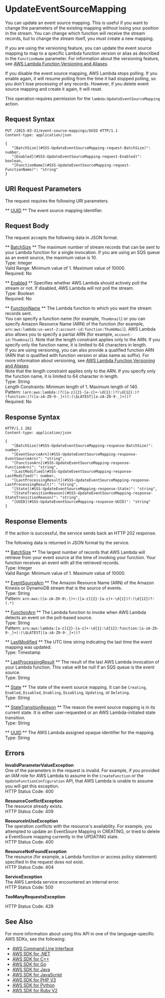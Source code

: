 # UpdateEventSourceMapping<a name="API_UpdateEventSourceMapping"></a>

You can update an event source mapping\. This is useful if you want to change the parameters of the existing mapping without losing your position in the stream\. You can change which function will receive the stream records, but to change the stream itself, you must create a new mapping\.

If you are using the versioning feature, you can update the event source mapping to map to a specific Lambda function version or alias as described in the `FunctionName` parameter\. For information about the versioning feature, see [AWS Lambda Function Versioning and Aliases](https://docs.aws.amazon.com/lambda/latest/dg/versioning-aliases.html)\. 

If you disable the event source mapping, AWS Lambda stops polling\. If you enable again, it will resume polling from the time it had stopped polling, so you don't lose processing of any records\. However, if you delete event source mapping and create it again, it will reset\.

This operation requires permission for the `lambda:UpdateEventSourceMapping` action\.

## Request Syntax<a name="API_UpdateEventSourceMapping_RequestSyntax"></a>

```
PUT /2015-03-31/event-source-mappings/UUID HTTP/1.1
Content-type: application/json

{
   "[BatchSize](#SSS-UpdateEventSourceMapping-request-BatchSize)": number,
   "[Enabled](#SSS-UpdateEventSourceMapping-request-Enabled)": boolean,
   "[FunctionName](#SSS-UpdateEventSourceMapping-request-FunctionName)": "string"
}
```

## URI Request Parameters<a name="API_UpdateEventSourceMapping_RequestParameters"></a>

The request requires the following URI parameters\.

 ** [UUID](#API_UpdateEventSourceMapping_RequestSyntax) **   <a name="SSS-UpdateEventSourceMapping-request-UUID"></a>
The event source mapping identifier\.

## Request Body<a name="API_UpdateEventSourceMapping_RequestBody"></a>

The request accepts the following data in JSON format\.

 ** [BatchSize](#API_UpdateEventSourceMapping_RequestSyntax) **   <a name="SSS-UpdateEventSourceMapping-request-BatchSize"></a>
The maximum number of stream records that can be sent to your Lambda function for a single invocation\. If you are using an SQS queue as an event source, the maximum value is 10\.  
Type: Integer  
Valid Range: Minimum value of 1\. Maximum value of 10000\.  
Required: No

 ** [Enabled](#API_UpdateEventSourceMapping_RequestSyntax) **   <a name="SSS-UpdateEventSourceMapping-request-Enabled"></a>
Specifies whether AWS Lambda should actively poll the stream or not\. If disabled, AWS Lambda will not poll the stream\.  
Type: Boolean  
Required: No

 ** [FunctionName](#API_UpdateEventSourceMapping_RequestSyntax) **   <a name="SSS-UpdateEventSourceMapping-request-FunctionName"></a>
The Lambda function to which you want the stream records sent\.  
 You can specify a function name \(for example, `Thumbnail`\) or you can specify Amazon Resource Name \(ARN\) of the function \(for example, `arn:aws:lambda:us-west-2:account-id:function:ThumbNail`\)\. AWS Lambda also allows you to specify a partial ARN \(for example, `account-id:Thumbnail`\)\. Note that the length constraint applies only to the ARN\. If you specify only the function name, it is limited to 64 characters in length\.   
If you are using versioning, you can also provide a qualified function ARN \(ARN that is qualified with function version or alias name as suffix\)\. For more information about versioning, see [AWS Lambda Function Versioning and Aliases](https://docs.aws.amazon.com/lambda/latest/dg/versioning-aliases.html)   
Note that the length constraint applies only to the ARN\. If you specify only the function name, it is limited to 64 character in length\.  
Type: String  
Length Constraints: Minimum length of 1\. Maximum length of 140\.  
Pattern: `(arn:aws:lambda:)?([a-z]{2}-[a-z]+-\d{1}:)?(\d{12}:)?(function:)?([a-zA-Z0-9-_]+)(:(\$LATEST|[a-zA-Z0-9-_]+))?`   
Required: No

## Response Syntax<a name="API_UpdateEventSourceMapping_ResponseSyntax"></a>

```
HTTP/1.1 202
Content-type: application/json

{
   "[BatchSize](#SSS-UpdateEventSourceMapping-response-BatchSize)": number,
   "[EventSourceArn](#SSS-UpdateEventSourceMapping-response-EventSourceArn)": "string",
   "[FunctionArn](#SSS-UpdateEventSourceMapping-response-FunctionArn)": "string",
   "[LastModified](#SSS-UpdateEventSourceMapping-response-LastModified)": number,
   "[LastProcessingResult](#SSS-UpdateEventSourceMapping-response-LastProcessingResult)": "string",
   "[State](#SSS-UpdateEventSourceMapping-response-State)": "string",
   "[StateTransitionReason](#SSS-UpdateEventSourceMapping-response-StateTransitionReason)": "string",
   "[UUID](#SSS-UpdateEventSourceMapping-response-UUID)": "string"
}
```

## Response Elements<a name="API_UpdateEventSourceMapping_ResponseElements"></a>

If the action is successful, the service sends back an HTTP 202 response\.

The following data is returned in JSON format by the service\.

 ** [BatchSize](#API_UpdateEventSourceMapping_ResponseSyntax) **   <a name="SSS-UpdateEventSourceMapping-response-BatchSize"></a>
The largest number of records that AWS Lambda will retrieve from your event source at the time of invoking your function\. Your function receives an event with all the retrieved records\.  
Type: Integer  
Valid Range: Minimum value of 1\. Maximum value of 10000\.

 ** [EventSourceArn](#API_UpdateEventSourceMapping_ResponseSyntax) **   <a name="SSS-UpdateEventSourceMapping-response-EventSourceArn"></a>
The Amazon Resource Name \(ARN\) of the Amazon Kinesis or DynamoDB stream that is the source of events\.  
Type: String  
Pattern: `arn:aws:([a-zA-Z0-9\-])+:([a-z]{2}-[a-z]+-\d{1})?:(\d{12})?:(.*)` 

 ** [FunctionArn](#API_UpdateEventSourceMapping_ResponseSyntax) **   <a name="SSS-UpdateEventSourceMapping-response-FunctionArn"></a>
The Lambda function to invoke when AWS Lambda detects an event on the poll\-based source\.  
Type: String  
Pattern: `arn:aws:lambda:[a-z]{2}-[a-z]+-\d{1}:\d{12}:function:[a-zA-Z0-9-_]+(:(\$LATEST|[a-zA-Z0-9-_]+))?` 

 ** [LastModified](#API_UpdateEventSourceMapping_ResponseSyntax) **   <a name="SSS-UpdateEventSourceMapping-response-LastModified"></a>
The UTC time string indicating the last time the event mapping was updated\.  
Type: Timestamp

 ** [LastProcessingResult](#API_UpdateEventSourceMapping_ResponseSyntax) **   <a name="SSS-UpdateEventSourceMapping-response-LastProcessingResult"></a>
The result of the last AWS Lambda invocation of your Lambda function\. This value will be null if an SQS queue is the event source\.  
Type: String

 ** [State](#API_UpdateEventSourceMapping_ResponseSyntax) **   <a name="SSS-UpdateEventSourceMapping-response-State"></a>
The state of the event source mapping\. It can be `Creating`, `Enabled`, `Disabled`, `Enabling`, `Disabling`, `Updating`, or `Deleting`\.  
Type: String

 ** [StateTransitionReason](#API_UpdateEventSourceMapping_ResponseSyntax) **   <a name="SSS-UpdateEventSourceMapping-response-StateTransitionReason"></a>
The reason the event source mapping is in its current state\. It is either user\-requested or an AWS Lambda\-initiated state transition\.  
Type: String

 ** [UUID](#API_UpdateEventSourceMapping_ResponseSyntax) **   <a name="SSS-UpdateEventSourceMapping-response-UUID"></a>
The AWS Lambda assigned opaque identifier for the mapping\.  
Type: String

## Errors<a name="API_UpdateEventSourceMapping_Errors"></a>

 **InvalidParameterValueException**   
One of the parameters in the request is invalid\. For example, if you provided an IAM role for AWS Lambda to assume in the `CreateFunction` or the `UpdateFunctionConfiguration` API, that AWS Lambda is unable to assume you will get this exception\.  
HTTP Status Code: 400

 **ResourceConflictException**   
The resource already exists\.  
HTTP Status Code: 409

 **ResourceInUseException**   
The operation conflicts with the resource's availability\. For example, you attempted to update an EventSoure Mapping in CREATING, or tried to delete a EventSoure mapping currently in the UPDATING state\.   
HTTP Status Code: 400

 **ResourceNotFoundException**   
The resource \(for example, a Lambda function or access policy statement\) specified in the request does not exist\.  
HTTP Status Code: 404

 **ServiceException**   
The AWS Lambda service encountered an internal error\.  
HTTP Status Code: 500

 **TooManyRequestsException**   
   
HTTP Status Code: 429

## See Also<a name="API_UpdateEventSourceMapping_SeeAlso"></a>

For more information about using this API in one of the language\-specific AWS SDKs, see the following:
+  [AWS Command Line Interface](https://docs.aws.amazon.com/goto/aws-cli/lambda-2015-03-31/UpdateEventSourceMapping) 
+  [AWS SDK for \.NET](https://docs.aws.amazon.com/goto/DotNetSDKV3/lambda-2015-03-31/UpdateEventSourceMapping) 
+  [AWS SDK for C\+\+](https://docs.aws.amazon.com/goto/SdkForCpp/lambda-2015-03-31/UpdateEventSourceMapping) 
+  [AWS SDK for Go](https://docs.aws.amazon.com/goto/SdkForGoV1/lambda-2015-03-31/UpdateEventSourceMapping) 
+  [AWS SDK for Java](https://docs.aws.amazon.com/goto/SdkForJava/lambda-2015-03-31/UpdateEventSourceMapping) 
+  [AWS SDK for JavaScript](https://docs.aws.amazon.com/goto/AWSJavaScriptSDK/lambda-2015-03-31/UpdateEventSourceMapping) 
+  [AWS SDK for PHP V3](https://docs.aws.amazon.com/goto/SdkForPHPV3/lambda-2015-03-31/UpdateEventSourceMapping) 
+  [AWS SDK for Python](https://docs.aws.amazon.com/goto/boto3/lambda-2015-03-31/UpdateEventSourceMapping) 
+  [AWS SDK for Ruby V2](https://docs.aws.amazon.com/goto/SdkForRubyV2/lambda-2015-03-31/UpdateEventSourceMapping) 